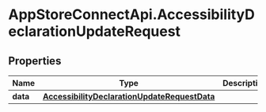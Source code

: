 # AppStoreConnectApi.AccessibilityDeclarationUpdateRequest

## Properties

Name | Type | Description | Notes
------------ | ------------- | ------------- | -------------
**data** | [**AccessibilityDeclarationUpdateRequestData**](AccessibilityDeclarationUpdateRequestData.md) |  | 


